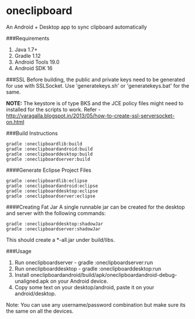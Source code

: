 oneclipboard
============

An Android + Desktop app to sync clipboard automatically

###Requirements
1. Java 1.7+
2. Gradle 1.12
3. Android Tools 19.0
4. Android SDK 16

###SSL
Before building, the public and private keys need to be generated for use with SSLSocket. Use 'generatekeys.sh'
or 'generatekeys.bat' for the same.

**NOTE:** The keystore is of type BKS and the JCE policy files might need to installed for the scripts to work.
Refer - http://yaragalla.blogspot.in/2013/05/how-to-create-ssl-serversocket-on.html

###Build Instructions
```shell
gradle :oneclipboardlib:build
gradle :oneclipboardandroid:build
gradle :oneclipboarddesktop:build
gradle :oneclipboardserver:build
```

####Generate Eclipse Project Files
```shell
gradle :oneclipboardlib:eclipse
gradle :oneclipboardandroid:eclipse
gradle :oneclipboarddesktop:eclipse
gradle :oneclipboardserver:eclipse
```

####Creating Fat Jar
A single runnable jar can be created for the desktop and server with the following commands:
```shell
gradle :oneclipboarddesktop:shadowJar
gradle :oneclipboardserver:shadowJar
```
This should create a *-all.jar under build/libs.

###Usage
1. Run oneclipboardserver - gradle :oneclipboardserver:run
2. Run oneclipboarddesktop - gradle :oneclipboarddesktop:run
3. Install oneclipboardandroid/build/apk/oneclipboardandroid-debug-unaligned.apk on your Android device.
4. Copy some text on your desktop/android, paste it on your android/desktop.

Note: You can use any username/password combination but make sure its the same on all the devices.
